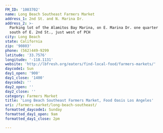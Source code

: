 ```yaml
---
FM_ID: '1003702'
name: Long Beach Southeast Farmers Market
address_1: 2nd St. and N. Marina Dr.
address_2: >-
  Parking lot of the Alamitos Bay Marina, on E. Marina Dr. one quarter mile
  south of E. 2nd St., just west of PCH
city: Long Beach
state: California
zip: '90803'
phone: (562)449-9299
latitude: '33.7576'
longitude: '-118.1131'
website: 'http://lbfresh.org/eaters/find-local-food/farmers-markets/'
daycode1: Sun
day1_open: '900'
day1_close: '1400'
daycode2: ''
day2_open: ''
day2_close: ''
category: Farmers Market
title: 'Long Beach Southeast Farmers Market, Food Oasis Los Angeles'
uri: /farmers-market/long-beach-southeast/
formatted_daycode1: Sunday
formatted_day1_open: 9am
formatted_day1_close: 2pm

---
```

